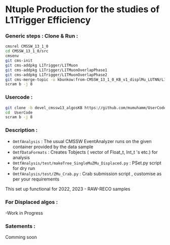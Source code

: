 # Ntuple Production for the studies of  L1Trigger Efficiency 
### Generic steps : Clone & Run : 
```bash
cmsrel CMSSW_13_1_0
cd CMSSW_13_1_0/src
cmsenv
git cms-init 
git cms-addpkg L1Trigger/L1TMuon
git cms-addpkg L1Trigger/L1TMuonOverlapPhase1
git cms-addpkg L1Trigger/L1TMuonOverlapPhase2
git cms-merge-topic -u kbunkow:from-CMSSW_13_1_0_KB_v1_displMu_LUTNN/L1Trigger
scram b -j 8
```

### Usercode :
```bash 
git clone -b devel_cmssw13_algosKB https://github.com/mumuhamm/UserCode.git  
cd  UserCode
scram b -j 8
```
### Description :

- ```OmtfAnalysis``` : The usual CMSSW EventAnalyzer runs on the given container provided by the data sample 
- ```OmtfDataFormats``` : Creates Tobjects ( vector of Float_t, Int_t 's etc.) for analysis 
- ```OmtfAnalysis/test/makeTree_SingleMuZMu_Displaced.py``` : PSet.py script for dry run   
- ```OmtfAnalysis/test/ZMu_Crab.py``` : Crab submission script , customise as per your requirements

This set up functional for 2022, 2023 - RAW-RECO samples 
### For Displaced algos : 
-Work in Progress

### Satements :  
Comming soon

